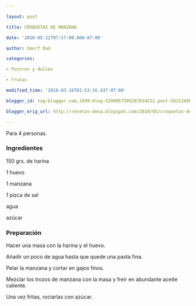 ```yaml
---

layout: post

title: CROQUETAS DE MANZANA

date: '2010-05-22T07:57:00.000-07:00'

author: Smurf Dad

categories:

- Postres y dulces

- Frutas

modified_time: '2016-03-16T01:53:16.437-07:00'

blogger_id: tag:blogger.com,1999:blog-5299957599287034512.post-5915249678885955984

blogger_orig_url: http://recetas-desa.blogspot.com/2010/05/croquetas-de-manzana.html

---
```


Para 4 personas.

<h3>Ingredientes</h3>

150 grs. de harina

1 huevo

1 manzana

1 pizca de sal

agua

azúcar

<h3>Preparación</h3>

Hacer una masa con la harina y el huevo.

A&ntilde;adir un poco de agua hasta que quede una pasta fina.

Pelar la manzana y cortar en gajos finos.

Mezclar los trozos de manzana con la masa y freír en abundante aceite caliente.

Una vez fritas, rociarlas con azúcar.

